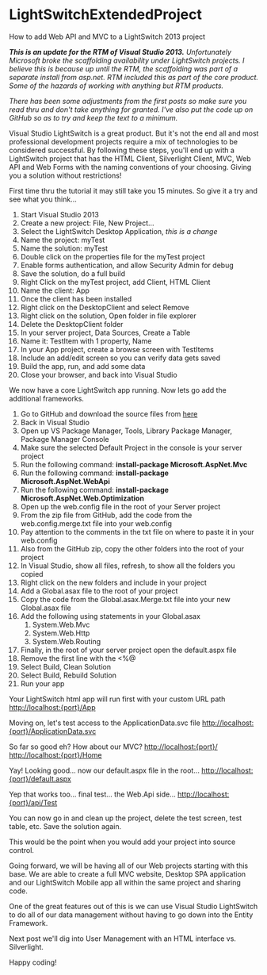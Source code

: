 LightSwitchExtendedProject
==========================

How to add Web API and MVC to a LightSwitch 2013 project

<em><strong>This is an update for the RTM of Visual Studio 2013.</strong>  Unfortunately Microsoft broke the scaffolding availability under LightSwitch projects.  I believe this is because up until the RTM, the scaffolding was part of a separate install from asp.net.  RTM included this as part of the core product.  Some of the hazards of working with anything but RTM products.</em>

<em>There has been some adjustments from the first posts so make sure you read thru and don't take anything for granted.  I've also put the  code up on GitHub so as to try and keep the text to a minimum.</em>

Visual Studio LightSwitch is a great product. But it's not the end all and most professional development projects require a mix of technologies to be considered successful. By following these steps, you'll end up with a LightSwitch project that has the HTML Client, Silverlight Client, MVC, Web API and Web Forms with the naming conventions of your choosing. Giving you a solution without restrictions!

First time thru the tutorial it may still take you 15 minutes.  So give it a try and see what you think…
<ol>
	<li value="1">Start Visual Studio 2013</li>
	<li>Create a new project: File, New Project…</li>
	<li>Select the LightSwitch Desktop Application, <em>this is a change</em></li>
	<li>Name the project: myTest</li>
	<li>Name the solution: myTest</li>
	<li>Double click on the properties file for the myTest project</li>
	<li>Enable forms authentication, and allow Security Admin for debug</li>
	<li>Save the solution, do a full build</li>
	<li>Right Click on the myTest project, add Client, HTML Client</li>
	<li>Name the client: App</li>
	<li>Once the client has been installed</li>
	<li>Right click on the DesktopClient and select Remove</li>
	<li>Right click on the solution, Open folder in file explorer</li>
	<li>Delete the DesktopClient folder</li>
	<li>In your server project, Data Sources, Create a Table</li>
	<li>Name it: TestItem with 1 property, Name</li>
	<li>In your App project, create a browse screen with TestItems</li>
	<li>Include an add/edit screen so you can verify data gets saved</li>
	<li>Build the app, run, and add some data</li>
	<li>Close your browser, and back into Visual Studio</li>
</ol>
We now have a core LightSwitch app running.  Now lets go add the additional frameworks.
<ol>
	<li value="1">Go to GitHub and download the source files from <a title="here" href="https://github.com/dwm9100b/LightSwitchExtendedProject" target="_blank">here</a></li>
	<li>Back in Visual Studio</li>
	<li>Open up VS Package Manager, Tools, Library Package Manager, Package Manager Console</li>
	<li>Make sure the selected Default Project in the console is your server project</li>
	<li>Run the following command:  <strong>install-package Microsoft.AspNet.Mvc</strong></li>
	<li>Run the following command:  <strong>install-package Microsoft.AspNet.WebApi</strong></li>
	<li>Run the following command:  <strong>install-package Microsoft.AspNet.Web.Optimization</strong></li>
	<li>Open up the web.config file in the root of your Server project</li>
	<li>From the zip file from GitHub, add the code from the web.config.merge.txt file into your web.config</li>
	<li>Pay attention to the comments in the txt file on where to paste it in your web.config</li>
	<li>Also from the GitHub zip, copy the other folders into the root of your project</li>
	<li>In Visual Studio, show all files, refresh, to show all the folders you copied</li>
	<li>Right click on the new folders and include in your project</li>
	<li>Add a Global.asax file to the root of your project</li>
	<li>Copy the code from the Global.asax.Merge.txt file into your new Global.asax file</li>
	<li>Add the following using statements in your Global.asax
<ol>
	<li value="1">System.Web.Mvc</li>
	<li>System.Web.Http</li>
	<li>System.Web.Routing</li>
</ol>
</li>
	<li>Finally, in the root of your server project open the default.aspx file</li>
	<li>Remove the first line with the &lt;%@</li>
	<li>Select Build, Clean Solution</li>
	<li>Select Build, Rebuild Solution</li>
	<li>Run your app</li>
</ol>
Your LightSwitch html app will run first with your custom URL path
<a href="http://localhost:{port}/App">http://localhost:{port}/App</a>

Moving on, let's test access to the ApplicationData.svc file
<a href="http://localhost:{port}/ApplicationData.svc">http://localhost:{port}/ApplicationData.svc</a>

So far so good eh? How about our MVC?
<a href="http://localhost:{port}/">http://localhost:{port}/</a>
<a href="http://localhost:{port}/Home">http://localhost:{port}/Home</a>

Yay! Looking good… now our default.aspx file in the root…
<a href="http://localhost:{port}/default.aspx">http://localhost:{port}/default.aspx</a>

Yep that works too… final test… the Web.Api side…
<a href="http://localhost:{port}/api/Test">http://localhost:{port}/api/Test</a>

You can now go in and clean up the project, delete the test screen, test table, etc.
Save the solution again.

This would be the point when you would add your project into source control.

Going forward, we will be having all of our Web projects starting with this base. We are able to create a full MVC website, Desktop SPA application and our LightSwitch Mobile app all within the same project and sharing code.

One of the great features out of this is we can use Visual Studio LightSwitch to do all of our data management without having to go down into the Entity Framework.

Next post we'll dig into User Management with an HTML interface vs. Silverlight.

Happy coding!
